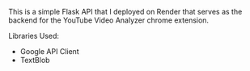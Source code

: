 This is a simple Flask API that I deployed on Render that serves as the backend for the YouTube Video Analyzer chrome extension.

Libraries Used:
- Google API Client
- TextBlob
